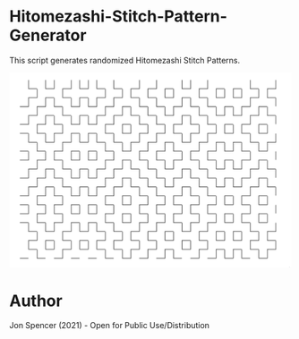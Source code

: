 # Hitomezashi-Stitch-Pattern-Generator
This script generates randomized Hitomezashi Stitch Patterns.


![Screenshot of the Hitomezashi Stitch Pattern, a series of randomly zig-zagging lines](https://github.com/spenjo7/Hitomezashi-Stitch-Pattern-Generator/blob/main/stitch%20pattern%20preview.png)
# Author #
Jon Spencer (2021) - Open for Public Use/Distribution
